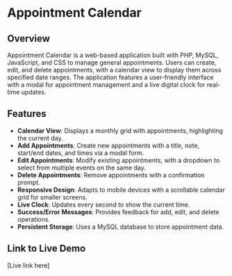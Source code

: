 # Appointment Calendar

## Overview
Appointment Calendar is a web-based application built with PHP, MySQL, JavaScript, and CSS to manage general appointments. Users can create, edit, and delete appointments, with a calendar view to display them across specified date ranges. The application features a user-friendly interface with a modal for appointment management and a live digital clock for real-time updates.

## Features
- **Calendar View**: Displays a monthly grid with appointments, highlighting the current day.
- **Add Appointments**: Create new appointments with a title, note, start/end dates, and times via a modal form.
- **Edit Appointments**: Modify existing appointments, with a dropdown to select from multiple events on the same day.
- **Delete Appointments**: Remove appointments with a confirmation prompt.
- **Responsive Design**: Adapts to mobile devices with a scrollable calendar grid for smaller screens.
- **Live Clock**: Updates every second to show the current time.
- **Success/Error Messages**: Provides feedback for add, edit, and delete operations.
- **Persistent Storage**: Uses a MySQL database to store appointment data.

## Link to Live Demo
[Live link here] 